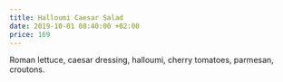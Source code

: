 ```yaml
---
title: Halloumi Caesar Salad
date: 2019-10-01 08:40:00 +02:00
price: 169
---
```


Roman lettuce, caesar dressing, halloumi, cherry tomatoes, parmesan, croutons.